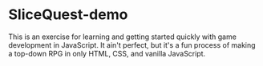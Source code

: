 # SliceQuest-demo
This is an exercise for learning and getting started quickly with game development in JavaScript. It ain't perfect, but it's a fun process of making a top-down RPG in only HTML, CSS, and vanilla JavaScript.

